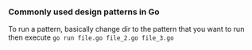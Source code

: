 ### Commonly used design patterns in Go

To run a pattern, basically change dir to the pattern that you want to run then execute
`go run file.go file_2.go file_3.go`
